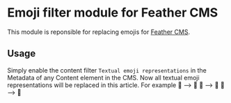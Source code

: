 # Emoji filter module for Feather CMS

This module is reponsible for replacing emojis for [Feather CMS](https://github.com/FeatherCMS/feather).


## Usage

Simply enable the content filter `Textual emoji representations` in the Metadata of any Content element in the CMS.
Now all textual emoji representations will be replaced in this article. For example
:corn: --> 🌽
:bowling: --> 🎳
:bouquet: --> 💐

